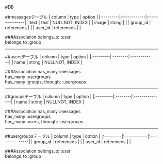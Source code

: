 #DB

##messagesテーブル
| column   | type        | option         |
|:---------|:------------|:---------------|
| text     | text        | NULLNOT, INDEX |
| image    | string      |                |
| group_id | references  |                |
| user_id  | references  |                |

###Association
belongs_to :user   
belongs_to :group   

---
##usersテーブル
| column   | type    | option         |
|:---------|:--------|:---------------|
| name     | string  | NULLNOT, INDEX |

###Association
has_many :messages   
has_many :usergroups   
has_many :groups, through: :usergroups   

---
##groupsテーブル
| column   | type    | option         |
|:---------|:--------|:---------------|
| name     | string  | NULLNOT, INDEX |

###Association
has_many :messages   
has_many :usergroups   
has_many :users, through: :usergroups   

---
##usergroupsテーブル
| column   | type        | option         |
|:---------|:------------|:---------------|
| group_id | references  |                |
| user_id  | references  |                |

###Association
belongs_to :user   
belongs_to :group   